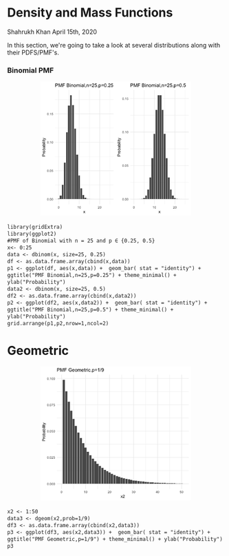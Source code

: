 Density and Mass Functions
================
Shahrukh Khan
April 15th, 2020

In this section, we're going to take a look at several distributions along with their PDFS/PMF's.

### Binomial PMF

<p align="center">
  <img src="https://github.com/shahrukhatik/Statistical-Inference/blob/master/Images/PMFBinomial.png?raw=true" width="350" title="hover text">
 
```{r}
library(gridExtra)
library(ggplot2)
#PMF of Binomial with n = 25 and p ∈ {0.25, 0.5}
x<- 0:25
data <- dbinom(x, size=25, 0.25)
df <- as.data.frame.array(cbind(x,data))
p1 <- ggplot(df, aes(x,data)) +  geom_bar( stat = "identity") + ggtitle("PMF Binomial,n=25,p=0.25") + theme_minimal() + ylab("Probability")
data2 <- dbinom(x, size=25, 0.5)
df2 <- as.data.frame.array(cbind(x,data2))
p2 <- ggplot(df2, aes(x,data2)) +  geom_bar( stat = "identity") + ggtitle("PMF Binomial,n=25,p=0.5") + theme_minimal() + ylab("Probability")
grid.arrange(p1,p2,nrow=1,ncol=2)
```

# Geometric

  <p align="center">
  <img src="https://github.com/shahrukhatik/Statistical-Inference/blob/master/Images/PMFGeometric.png?raw=true" width="350" alt="accessibility text"> </p>

```{r}
x2 <- 1:50
data3 <- dgeom(x2,prob=1/9)
df3 <- as.data.frame.array(cbind(x2,data3))
p3 <- ggplot(df3, aes(x2,data3)) +  geom_bar( stat = "identity") + ggtitle("PMF Geometric,p=1/9") + theme_minimal() + ylab("Probability")
p3
```
